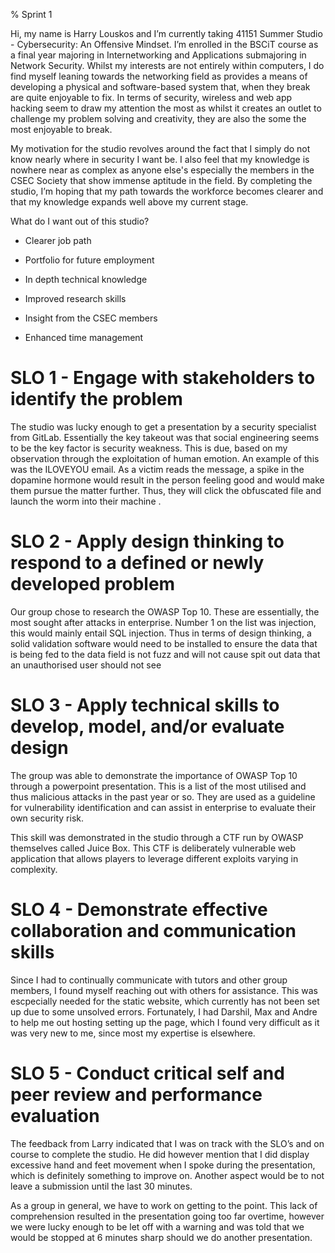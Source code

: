 % Sprint 1

Hi, my name is Harry Louskos and I’m currently taking 41151 Summer Studio - Cybersecurity: An Offensive Mindset. I’m enrolled in the BSCiT course as a final year majoring in Internetworking and Applications submajoring in Network Security. Whilst my interests are not entirely within computers, I do find myself leaning towards the networking field as provides a means of developing a physical and software-based system that, when they break are quite enjoyable to fix. In terms of security, wireless and web app hacking seem to draw my attention the most as whilst it creates an outlet to challenge my problem solving and creativity, they are also the some the most enjoyable to break.

My motivation for the studio revolves around the fact that I simply do not know nearly where in security I want be. I also feel that my knowledge is nowhere near as complex as anyone else's especially the members in the CSEC Society that show immense aptitude in the field. By completing the studio, I’m hoping that my path towards the workforce becomes clearer and that my knowledge expands well above my current stage.

What do I want out of this studio?

     

  -  Clearer job path
     
     

  -  Portfolio for future employment
     
     

  -  In depth technical knowledge
     
     

  - Improved research skills
     
     

  - Insight from the CSEC members 
     
     

  -  Enhanced time management
     


 # SLO 1 - Engage with stakeholders to identify the problem

The studio was lucky enough to get a presentation by a security specialist from GitLab. Essentially the key takeout was that social engineering seems to be the key factor is security weakness. This is due, based on my observation through the exploitation of human emotion. An example of this was the ILOVEYOU email. As a victim reads the message, a spike in the dopamine hormone would result in the person feeling good and would make them pursue the matter further. Thus, they will click the obfuscated file and launch the worm into their machine .

# SLO 2 - Apply design thinking to respond to a defined  or newly developed problem

Our group chose to research the OWASP Top 10. These are essentially, the most sought after attacks in enterprise. Number 1 on the list was injection, this would mainly entail SQL injection. Thus in terms of design thinking, a solid validation software would need to be installed to ensure the data that is being fed to the data field is not fuzz and will not cause spit out data that an unauthorised user should not see

# SLO 3 - Apply technical skills to develop, model, and/or evaluate design

The group was able to demonstrate the importance of OWASP Top 10 through a powerpoint presentation. This is a list of the most utilised and thus malicious attacks in the past year or so. They are used as a guideline for vulnerability identification and can assist in enterprise to evaluate their own security risk.

This skill was demonstrated in the studio through a CTF run by OWASP themselves called Juice Box. This CTF is deliberately vulnerable web application that allows players to leverage different exploits varying in complexity.



# SLO 4 - Demonstrate effective collaboration and communication skills

Since I had to continually communicate with tutors and other group members, I found myself reaching out with others for assistance. This was escpecially needed for the static website, which currently has not been set up due to some unsolved errors. Fortunately, I had Darshil, Max and Andre to help me out hosting setting up the page, which I found very difficult as it was very new to me, since most my expertise is elsewhere.

# SLO 5 - Conduct critical self and peer review and performance evaluation

The feedback from Larry indicated that I was on track with the SLO’s and on course to complete the studio. He did however mention that I did display excessive hand and feet movement when I spoke during the presentation, which is definitely something to improve on. Another aspect would be to not leave a submission until the last 30 minutes.

As a group in general, we have to work on getting to the point. This lack of comprehension resulted in the presentation going too far overtime, however we were lucky enough to be let off with a warning and was told that we would be stopped at 6 minutes sharp should we do another presentation.
